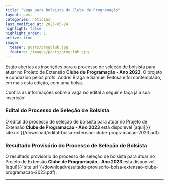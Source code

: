 ```yaml
---
title: "Vaga para bolsista do Clube de Programação"
layout: post
categories: noticias
last_modified_at: 2023-05-24
highlight: false
highlight_order: 1
active: true
image:
  teaser: posts/progclub.jpg
  feature: /images/posts/progclub.jpg
---
```


Estão abertas as inscrições para o processo de seleção de bolsista para atuar no Projeto de Extensão **Clube de Programação - Ano 2023**. O projeto é conduzido pelos profs. Andrei Braga e Samuel Feitosa e foi contemplado, em mais esta edição, com uma bolsa.

Confira as informações sobre a vaga no edital a seguir e faça já a sua inscrição!

### Edital do Processo de Seleção de Bolsista

O edital do processo de seleção de bolsista para atuar no Projeto de Extensão **Clube de Programação - Ano 2023** está disponível [aqui]({{ site.url }}/download/edital-bolsa-extensao-clube-programacao-2023.pdf).

### Resultado Provisório do Processo de Seleção de Bolsista

O resultado provisório do processo de seleção de bolsista para atuar no Projeto de Extensão **Clube de Programação - Ano 2023** está disponível [aqui]({{ site.url }}/download/resultado-provisorio-bolsa-extensao-clube-programacao-2023.pdf).

---
